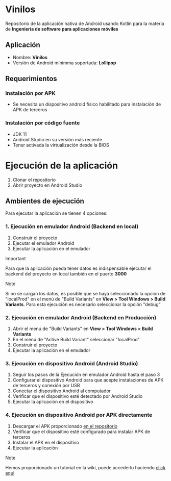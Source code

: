 # Vinilos

Repositorio de la aplicación nativa de Android usando Kotlin para la materia de **Ingeniería de software para aplicaciones móviles**

## Aplicación

- Nombre: **Vinilos**
- Versión de Android mínimma soportada: **Lollipop**

## Requerimientos

### Instalación por APK
- Se necesita un dispositivo android físico habilitado para instalación de APK de terceros

### Instalación por código fuente
- JDK 11
- Android Studio en su versión más reciente
- Tener activada la virtualización desde la BIOS

# Ejecución de la aplicación

1. Clonar el repositorio
2. Abrir proyecto en Android Studio

## Ambientes de ejecución

Para ejecutar la aplicación se tienen 4 opciones:

### 1. Ejecución en emulador Android (Backend en local)

1. Construir el proyecto
2. Ejecutar el emulador Android
3. Ejecutar la aplicación en el emulador

> [!IMPORTANT]
> Para que la aplicación pueda tener datos es indispensable ejecutar el backend del proyecto en local también en el puerto **3000**

> [!NOTE]
> Si no se cargan los datos, es posible que se haya seleccionado la opción de "localProd" en el menú de "Build Variants" en **View > Tool Windows > Build Variants**. Para esta ejecución es necesario seleccionar la opción "debug"

### 2. Ejecución en emulador Android (Backend en Producción)


1. Abrir el menú de "Build Variants" en **View > Tool Windows > Build Variants**
2. En el menú de "Active Build Variant" seleccionar "localProd"
3. Construir el proyecto
4. Ejecutar la aplicación en el emulador

### 3. Ejecución en dispositivo Android (Android Studio)

1. Seguir los pasos de la Ejecución en emulador Android hasta el paso 3
2. Configurar el dispositivo Android para que acepte instalaciones de APK de terceros y conexión por USB
3. Conectar el dispositivo Android al computador
4. Verificar que el dispositivo esté detectado por Android Studio
5. Ejecutar la aplicación en el dispositivo

### 4. Ejecución en dispositivo Android por APK directamente

1. Descargar el APK proporcionado [en el repositorio](https://github.com/galoryzen/vinilos/wiki/APK_sprint1)
2. Verificar que el dispositivo esté configurado para instalar APK de terceros
3. Instalar el APK en el dispositivo
4. Ejecutar la aplicación

> [!NOTE]
> Hemos proporcionado un tutorial en la wiki, puede accederlo haciendo [click aqui](https://drive.google.com/file/d/1xQoDzu8yZWbsRPfAbw4VR0yKF8Z4xUOV/view?usp=sharing)


